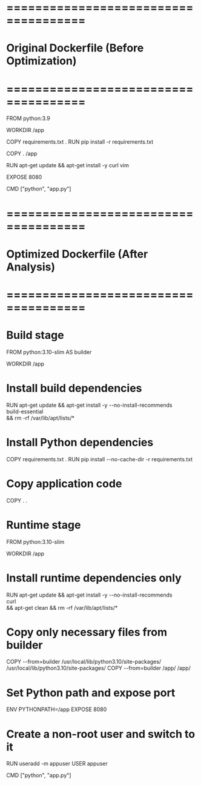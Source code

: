 # =====================================
# Original Dockerfile (Before Optimization)
# =====================================

FROM python:3.9

WORKDIR /app

COPY requirements.txt .
RUN pip install -r requirements.txt

COPY . /app

RUN apt-get update && apt-get install -y curl vim

EXPOSE 8080

CMD ["python", "app.py"]

# =====================================
# Optimized Dockerfile (After Analysis)
# =====================================

# Build stage
FROM python:3.10-slim AS builder

WORKDIR /app

# Install build dependencies
RUN apt-get update && apt-get install -y --no-install-recommends \
    build-essential \
    && rm -rf /var/lib/apt/lists/*

# Install Python dependencies
COPY requirements.txt .
RUN pip install --no-cache-dir -r requirements.txt

# Copy application code
COPY . .

# Runtime stage
FROM python:3.10-slim

WORKDIR /app

# Install runtime dependencies only
RUN apt-get update && apt-get install -y --no-install-recommends \
    curl \
    && apt-get clean && rm -rf /var/lib/apt/lists/*

# Copy only necessary files from builder
COPY --from=builder /usr/local/lib/python3.10/site-packages/ /usr/local/lib/python3.10/site-packages/
COPY --from=builder /app/ /app/

# Set Python path and expose port
ENV PYTHONPATH=/app
EXPOSE 8080

# Create a non-root user and switch to it
RUN useradd -m appuser
USER appuser

CMD ["python", "app.py"]